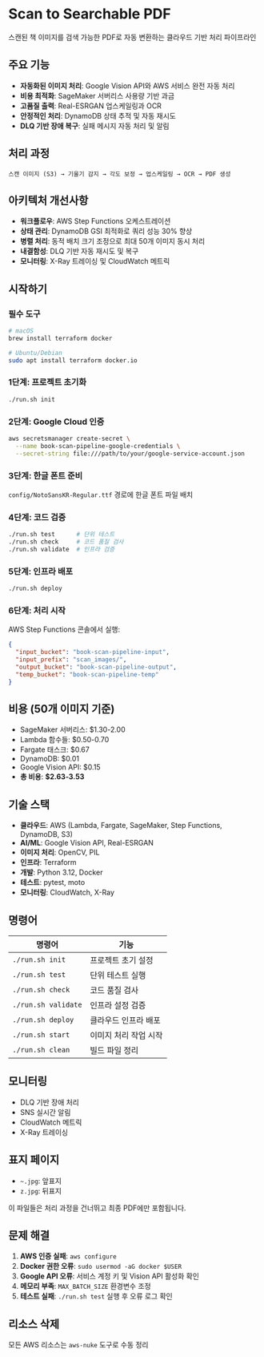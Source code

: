 # Scan to Searchable PDF

스캔된 책 이미지를 검색 가능한 PDF로 자동 변환하는 클라우드 기반 처리 파이프라인

## 주요 기능

- **자동화된 이미지 처리**: Google Vision API와 AWS 서비스 완전 자동 처리
- **비용 최적화**: SageMaker 서버리스 사용량 기반 과금
- **고품질 출력**: Real-ESRGAN 업스케일링과 OCR
- **안정적인 처리**: DynamoDB 상태 추적 및 자동 재시도
- **DLQ 기반 장애 복구**: 실패 메시지 자동 처리 및 알림

## 처리 과정

```
스캔 이미지 (S3) → 기울기 감지 → 각도 보정 → 업스케일링 → OCR → PDF 생성
```

## 아키텍처 개선사항

- **워크플로우**: AWS Step Functions 오케스트레이션
- **상태 관리**: DynamoDB GSI 최적화로 쿼리 성능 30% 향상
- **병렬 처리**: 동적 배치 크기 조정으로 최대 50개 이미지 동시 처리
- **내결함성**: DLQ 기반 자동 재시도 및 복구
- **모니터링**: X-Ray 트레이싱 및 CloudWatch 메트릭

## 시작하기

### 필수 도구

```bash
# macOS
brew install terraform docker

# Ubuntu/Debian  
sudo apt install terraform docker.io
```

### 1단계: 프로젝트 초기화

```bash
./run.sh init
```

### 2단계: Google Cloud 인증

```bash
aws secretsmanager create-secret \
  --name book-scan-pipeline-google-credentials \
  --secret-string file:///path/to/your/google-service-account.json
```

### 3단계: 한글 폰트 준비

`config/NotoSansKR-Regular.ttf` 경로에 한글 폰트 파일 배치

### 4단계: 코드 검증

```bash
./run.sh test      # 단위 테스트
./run.sh check     # 코드 품질 검사
./run.sh validate  # 인프라 검증
```

### 5단계: 인프라 배포

```bash
./run.sh deploy
```

### 6단계: 처리 시작

AWS Step Functions 콘솔에서 실행:

```json
{
  "input_bucket": "book-scan-pipeline-input",
  "input_prefix": "scan_images/",
  "output_bucket": "book-scan-pipeline-output", 
  "temp_bucket": "book-scan-pipeline-temp"
}
```

## 비용 (50개 이미지 기준)

- SageMaker 서버리스: $1.30-2.00
- Lambda 함수들: $0.50-0.70  
- Fargate 태스크: $0.67
- DynamoDB: $0.01
- Google Vision API: $0.15
- **총 비용**: **$2.63-3.53**

## 기술 스택

- **클라우드**: AWS (Lambda, Fargate, SageMaker, Step Functions, DynamoDB, S3)
- **AI/ML**: Google Vision API, Real-ESRGAN
- **이미지 처리**: OpenCV, PIL
- **인프라**: Terraform
- **개발**: Python 3.12, Docker
- **테스트**: pytest, moto
- **모니터링**: CloudWatch, X-Ray

## 명령어

| 명령어 | 기능 |
|--------|------|
| `./run.sh init` | 프로젝트 초기 설정 |
| `./run.sh test` | 단위 테스트 실행 |
| `./run.sh check` | 코드 품질 검사 |
| `./run.sh validate` | 인프라 설정 검증 |
| `./run.sh deploy` | 클라우드 인프라 배포 |
| `./run.sh start` | 이미지 처리 작업 시작 |
| `./run.sh clean` | 빌드 파일 정리 |

## 모니터링

- DLQ 기반 장애 처리
- SNS 실시간 알림
- CloudWatch 메트릭
- X-Ray 트레이싱

## 표지 페이지

- `~.jpg`: 앞표지
- `z.jpg`: 뒤표지

이 파일들은 처리 과정을 건너뛰고 최종 PDF에만 포함됩니다.

## 문제 해결

1. **AWS 인증 실패**: `aws configure`
2. **Docker 권한 오류**: `sudo usermod -aG docker $USER`
3. **Google API 오류**: 서비스 계정 키 및 Vision API 활성화 확인
4. **메모리 부족**: `MAX_BATCH_SIZE` 환경변수 조정
5. **테스트 실패**: `./run.sh test` 실행 후 오류 로그 확인

## 리소스 삭제

모든 AWS 리소스는 `aws-nuke` 도구로 수동 정리
